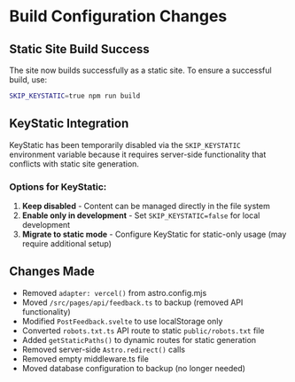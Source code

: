 # Build Configuration Changes

## Static Site Build Success

The site now builds successfully as a static site. To ensure a successful build, use:

```bash
SKIP_KEYSTATIC=true npm run build
```

## KeyStatic Integration

KeyStatic has been temporarily disabled via the `SKIP_KEYSTATIC` environment variable because it requires server-side functionality that conflicts with static site generation. 

### Options for KeyStatic:

1. **Keep disabled** - Content can be managed directly in the file system
2. **Enable only in development** - Set `SKIP_KEYSTATIC=false` for local development
3. **Migrate to static mode** - Configure KeyStatic for static-only usage (may require additional setup)

## Changes Made

- Removed `adapter: vercel()` from astro.config.mjs
- Moved `/src/pages/api/feedback.ts` to backup (removed API functionality)  
- Modified `PostFeedback.svelte` to use localStorage only
- Converted `robots.txt.ts` API route to static `public/robots.txt` file
- Added `getStaticPaths()` to dynamic routes for static generation
- Removed server-side `Astro.redirect()` calls
- Removed empty middleware.ts file
- Moved database configuration to backup (no longer needed)